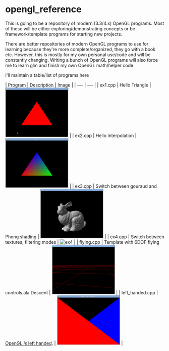 opengl_reference
================

This is going to be a repository of modern (3.3/4.x) OpenGL programs.
Most of these will be either exploring/demonstrating concepts or
be framework/template programs for starting new projects.

There are better repositories of modern OpenGL programs to
use for learning because they're more complete/organized,
they go with a book etc.  However, this is mostly for my own
personal use/code and will be constantly changing.  Writing
a bunch of OpenGL programs will also force me to learn glm
and finish my own OpenGL math/helper code.


I'll maintain a table/list of programs here

| Program | Description | Image |
| --- | --- |
| ex1.cpp | Hello Triangle                                          | ![ex1](./media/ex_1.png) |
| ex2.cpp | Hello Interpolation                                     | ![ex2](./media/ex_2.png) |
| ex3.cpp | Switch between gouraud and Phong shading                | ![ex3](./media/ex_3.png) |
| ex4.cpp | Switch between textures, filtering modes                | ![ex4](./media/ex_4.png) |
| flying.cpp | Template with 6DOF flying controls ala Descent                     | ![flying](./media/flying.png) |
| left_handed.cpp | [OpenGL *is* left handed](https://stackoverflow.com/questions/5168163/is-the-opengl-coordinate-system-right-handed-or-left-handed/22675164#22675164). | ![left_handed](./media/left_handed.png) |

